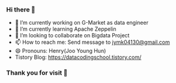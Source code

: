 ### Hi there 👋

<!--
**jooyounghun/jooyounghun** is a ✨ _special_ ✨ repository because its `README.md` (this file) appears on your GitHub profile.

Here are some ideas to get you started:
-->

- 🔭 I’m currently working on G-Market as data engineer
- 🌱 I’m currently learning Apache Zeppelin
- 👯 I’m looking to collaborate on Bigdata Project
- 📫 How to reach me: Send message to jymk04130@gmail.com
- 😄 Pronouns: Henry(Joo Young Hun)
- Tistory Blog: https://datacodingschool.tistory.com/


### Thank you for visit 👋
